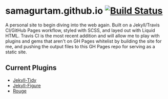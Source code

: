 # samagurtam.github.io [![Build Status](https://travis-ci.org/MattRugamas/mattrugamas.com.svg?branch=release)](https://travis-ci.org/MattRugamas/mattrugamas.com)

A personal site to begin diving into the web again. Built on a Jekyll/Travis CI/GitHub Pages workflow, styled with SCSS, and layed out with Liquid HTML. Travis CI is the most recent addition and will allow me to play with plugins and gems that aren't on GH Pages whitelist by building the site for me, and pushing the output files to this GH Pages repo for serving as a static site.

## Current Plugins

- [Jekyll-Tidy](https://github.com/apsislabs/jekyll-tidy)
- [Jekyll-Figure](https://github.com/paulrobertlloyd/jekyll-figure)
- [Rouge](http://rouge.jneen.net)